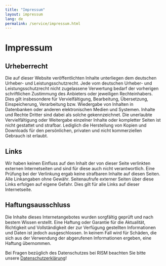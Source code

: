 ```yaml
---
title: "Impressum"
layout: impressum
lang: de
permalink: /service/impressum.html
---
```


# Impressum

## Urheberrecht

Die auf dieser Website veröffentlichten Inhalte unterliegen dem deutschen Urheber- und Leistungsschutzrecht. Jede vom deutschen Urheber- und Leistungsschutzrecht nicht zugelassene Verwertung bedarf der vorherigen schriftlichen Zustimmung des Anbieters oder jeweiligen Rechteinhabers. Dies gilt insbesondere für Vervielfältigung, Bearbeitung, Übersetzung, Einspeicherung, Verarbeitung bzw. Wiedergabe von Inhalten in Datenbanken oder anderen elektronischen Medien und Systemen. Inhalte und Rechte Dritter sind dabei als solche gekennzeichnet. Die unerlaubte Vervielfältigung oder Weitergabe einzelner Inhalte oder kompletter Seiten ist nicht gestattet und strafbar. Lediglich die Herstellung von Kopien und Downloads für den persönlichen, privaten und nicht kommerziellen Gebrauch ist erlaubt.

## Links

Wir haben keinen Einfluss auf den Inhalt der von dieser Seite verlinkten externen Internetseiten und sind für diese auch nicht verantwortlich. Eine Prüfung bei der Verlinkung ergab keine strafbaren Inhalte auf diesen Seiten. Alle Linkangaben ohne Gewähr. Seitenaufrufe externer Seiten über diese Links erfolgen auf eigene Gefahr. Dies gilt für alle Links auf dieser Internetseite.

## Haftungsausschluss

Die Inhalte dieses Internetangebotes wurden sorgfältig geprüft und nach bestem Wissen erstellt. Eine Haftung oder Garantie für die Aktualität, Richtigkeit und Vollständigkeit der zur Verfügung gestellten Informationen und Daten ist jedoch ausgeschlossen. In keinem Fall wird für Schäden, die sich aus der Verwendung der abgerufenen Informationen ergeben, eine Haftung übernommen.

Bei Fragen bezüglich des Datenschutzes bei RISM beachten Sie bitte unsere [Datenschutzerklärung](/service/privacy-policy.html)!